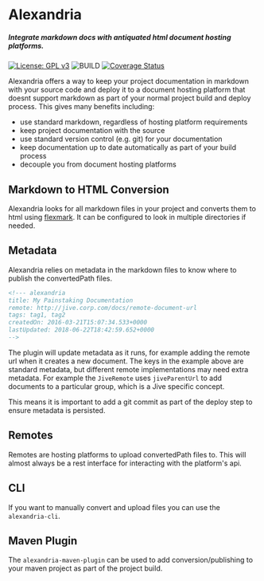 # Alexandria
##### Integrate markdown docs with antiquated html document hosting platforms.

[![License: GPL v3](https://img.shields.io/badge/License-GPL%20v3-blue.svg)](https://www.gnu.org/licenses/gpl-3.0)
![BUILD](https://travis-ci.org/macgregor/alexandria.svg?branch=master)
[![Coverage Status](https://coveralls.io/repos/github/macgregor/alexandria/badge.svg?branch=master)](https://coveralls.io/github/macgregor/alexandria?branch=master)
<!---
![GitHub tag](https://img.shields.io/github/tag/expressjs/express.svg)
![Sonatype Nexus (Releases)](https://img.shields.io/nexus/r/https/oss.sonatype.org/com.google.guava/guava.svg)
![Sonatype Nexus (Snapshots)](https://img.shields.io/nexus/s/https/oss.sonatype.org/com.google.guava/guava.svg)
-->

Alexandria offers a way to keep your project documentation in markdown with your source code and deploy it to a
document hosting platform that doesnt support markdown as part of your normal project build and deploy process. This gives
many benefits including:
* use standard markdown, regardless of hosting platform requirements
* keep project documentation with the source
* use standard version control (e.g. git) for your documentation
* keep documentation up to date automatically as part of your build process
* decouple you from document hosting platforms

## Markdown to HTML Conversion
Alexandria looks for all markdown files in your project and converts them to html using [flexmark](https://github.com/vsch/flexmark-java).
It can be configured to look in multiple directories if needed.

## Metadata
Alexandria relies on metadata in the markdown files to know where to publish the convertedPath files. 

```markdown
<!--- alexandria
title: My Painstaking Documentation
remote: http://jive.corp.com/docs/remote-document-url
tags: tag1, tag2
createdOn: 2016-03-21T15:07:34.533+0000
lastUpdated: 2018-06-22T18:42:59.652+0000
-->
```

The plugin will update metadata as it runs, for example adding the remote url when it creates a new document. The
keys in the example above are standard metadata, but different remote implementations may need extra metadata. For example
the `JiveRemote` uses `jiveParentUrl` to add documents to a particular group, which is a Jive specific concept.

This means it is important to add a git commit as part of the deploy step to ensure metadata is persisted.


## Remotes
Remotes are hosting platforms to upload convertedPath files to. This will almost always be a rest interface for interacting 
with the platform's api.

## CLI
If you want to manually convert and upload files you can use the `alexandria-cli`. 

## Maven Plugin
The `alexandria-maven-plugin` can be used to add conversion/publishing to your maven project as part of the project build.